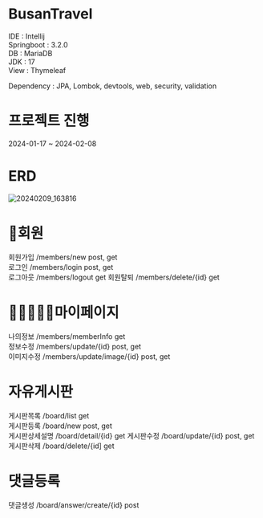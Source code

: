 # BusanTravel
IDE : Intellij   
Springboot : 3.2.0    
DB : MariaDB  
JDK : 17    
View : Thymeleaf  


Dependency : JPA, Lombok, devtools, web, security, validation  

# 프로젝트 진행  
2024-01-17 ~ 2024-02-08
  
# ERD
![20240209_163816](https://github.com/yec3168/BusanTravel/assets/85733545/225af34e-fa90-413d-bbea-81501bd8e576)



# 🔎회원  
회원가입   /members/new  post, get   
로그인     /members/login  post, get  
로그아웃    /members/logout  get
회원탈퇴    /members/delete/{id}  get


# 👨🏻‍🤝‍👨🏻마이페이지  
나의정보   /members/memberInfo   get  
정보수정    /members/update/{id}  post, get  
이미지수정  /members/update/image/{id}  post, get  


# 자유게시판  
게시판목록  /board/list  get  
게시판등록  /board/new  post, get  
게시판상세설명  /board/detail/{id}  get
게시판수정  /board/update/{id}   post, get  
게시판삭제  /board/delete/{id]  get  
  
  
# 댓글등록  
댓글생성  /board/answer/create/{id}  post



